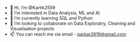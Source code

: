 - 👋 Hi, I’m @Kartik2559
- 👀 I’m interested in Data Analysis, ML and AI
- 🌱 I’m currently learning SQL and Python
- 💞️ I’m looking to collaborate on Data Exploratry, Cleaning and Visualisation projects
- 📫 You can reach me via email - parkar2619@gmail.com

<!---
Kartik2559/Kartik2559 is a ✨ special ✨ repository because its `README.md` (this file) appears on your GitHub profile.
You can click the Preview link to take a look at your changes.
--->
